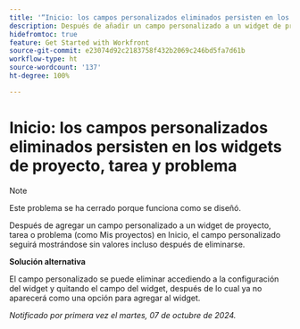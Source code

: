 ```yaml
---
title: '“Inicio: los campos personalizados eliminados persisten en los widgets de proyecto, tarea y problema”'
description: Después de añadir un campo personalizado a un widget de proyecto, tarea o problema (como Mis proyectos) en Inicio, el campo personalizado seguirá mostrándose sin valores incluso después de eliminarse”.
hidefromtoc: true
feature: Get Started with Workfront
source-git-commit: e23074d92c2183758f432b2069c246bd5fa7d61b
workflow-type: ht
source-wordcount: '137'
ht-degree: 100%

---
```


# Inicio: los campos personalizados eliminados persisten en los widgets de proyecto, tarea y problema

>[!NOTE]
>
>Este problema se ha cerrado porque funciona como se diseñó.

Después de agregar un campo personalizado a un widget de proyecto, tarea o problema (como Mis proyectos) en Inicio, el campo personalizado seguirá mostrándose sin valores incluso después de eliminarse.

**Solución alternativa**

El campo personalizado se puede eliminar accediendo a la configuración del widget y quitando el campo del widget, después de lo cual ya no aparecerá como una opción para agregar al widget.

_Notificado por primera vez el martes, 07 de octubre de 2024._
